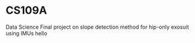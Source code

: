 # CS109A
Data Science Final project on slope detection method for hip-only exosuit using IMUs
hello

